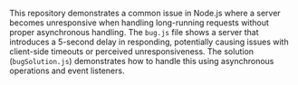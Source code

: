This repository demonstrates a common issue in Node.js where a server becomes unresponsive when handling long-running requests without proper asynchronous handling. The `bug.js` file shows a server that introduces a 5-second delay in responding, potentially causing issues with client-side timeouts or perceived unresponsiveness.  The solution (`bugSolution.js`) demonstrates how to handle this using asynchronous operations and event listeners.